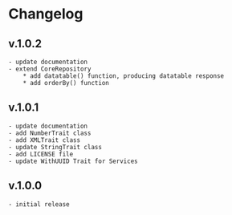# Changelog
## v.1.0.2
    - update documentation
    - extend CoreRepository
        * add datatable() function, producing datatable response
        * add orderBy() function
## v.1.0.1
    - update documentation
    - add NumberTrait class
    - add XMLTrait class
    - update StringTrait class
    - add LICENSE file
    - update WithUUID Trait for Services
## v.1.0.0
    - initial release 